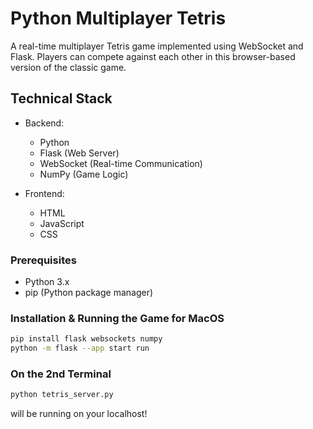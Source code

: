 # Python Multiplayer Tetris

A real-time multiplayer Tetris game implemented using WebSocket and Flask. Players can compete against each other in this browser-based version of the classic game.

## Technical Stack

- Backend:
  - Python
  - Flask (Web Server)
  - WebSocket (Real-time Communication)
  - NumPy (Game Logic)

- Frontend:
  - HTML
  - JavaScript
  - CSS

### Prerequisites

- Python 3.x
- pip (Python package manager)

### Installation & Running the Game for MacOS

```bash
pip install flask websockets numpy
python -m flask --app start run
```
### On the 2nd Terminal
```bash
python tetris_server.py
```
will be running on your localhost!


